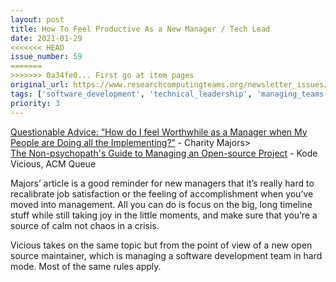 ```yaml
---
layout: post
title: How To Feel Productive As a New Manager / Tech Lead
date: 2021-01-29
<<<<<<< HEAD
issue_number: 59
=======
>>>>>>> 0a34fe0... First go at item pages
original_url: https://www.researchcomputingteams.org/newsletter_issues/0059
tags: ['software_development', 'technical_leadership', 'managing_teams', 'becoming_a_manager']
priority: 3
---
```


<!-- markdownlint-disable MD033 -->
<!-- markdownlint-disable MD041 -->
<!-- markdownlint-disable MD049 -->

[Questionable Advice: “How do I feel Worthwhile as a Manager when My People are Doing all the Implementing?”](https://charity.wtf/2021/01/23/questionable-advice-how-do-i-feel-worthwhile-as-a-manager-when-my-people-are-doing-all-the-implementing/) - Charity Majors><br/>
[The Non-psychopath's Guide to Managing an Open-source Project](https://queue.acm.org/detail.cfm?ref=rss&id=3447645') - Kode Vicious, ACM Queue

Majors’ article is a good reminder for new managers that it’s really hard to recalibrate job satisfaction or the feeling of accomplishment when you’ve moved into management.  All you can do is focus on the big, long timeline stuff while still taking joy in the little moments, and make sure that you’re a source of calm not chaos in a crisis.

Vicious takes on the same topic but from the point of view of a new open source maintainer, which is managing a software development team in hard mode.   Most of the same rules apply.

